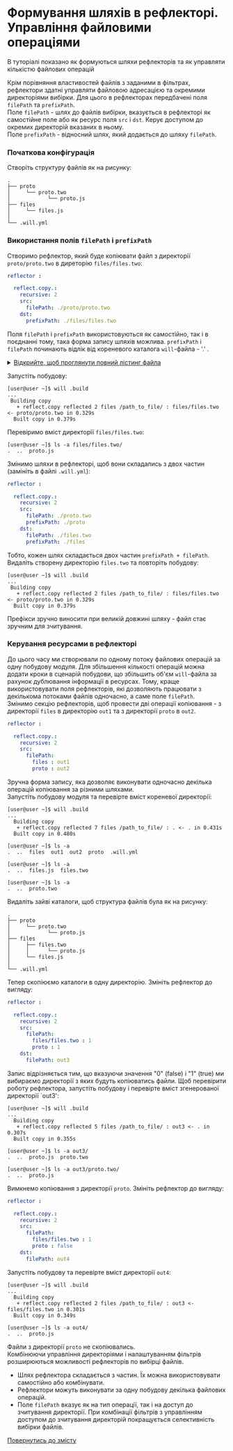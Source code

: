 # Формування шляхів в рефлекторі. Управління файловими операціями

В туторіалі показано як формуються шляхи рефлекторів та як управляти кількістю файлових операцій

Крім порівняння властивостей файлів з заданими в фільтрах, рефлектори здатні управляти файловою адресацією та окремими директоріями вибірки. Для цього в рефлекторах передбачені поля `filePath` та `prefixPath`.  
Поле `filePath` - шлях до файлів вибірки, вказується в рефлекторі як самостійне поле або як ресурс поля `src` i `dst`. Керує доступом до окремих директорій вказаних в ньому.   
Поле `prefixPath` - відносний шлях, який додається до шляху `filePath`.  

### Початкова конфігурація  
Створіть структуру файлів як на рисунку:

```
.
├── proto
│     └── proto.two
│            └── proto.js
├── files
│     └── files.js
│
└── .will.yml       

```

### Використання полів `filePath` i `prefixPath`  
Cтворимо рефлектор, який буде копіювати файл з директорії `proto/proto.two` в диреторію `files/files.two`:  

```yaml
reflector :

  reflect.copy.:
    recursive: 2
    src:
      filePath: ./proto/proto.two
    dst:
      prefixPath: ./files/files.two

```

Поля `filePath` i `prefixPath` використовуються як самостійно, так і в поєднанні тому, така форма запису шляхів можлива. `prefixPath` i `filePath` починають відлік від кореневого каталога `will`-файла - '.' . 
<details>
  <summary><u>Відкрийте, щоб проглянути повний лістинг файла</u></summary>

```yaml

about :
  name : reflectorPaths
  description : "To use reflector path constructor"
  version : 0.0.1

reflector :

  reflect.copy.:
    recursive: 2
    src:
      filePath: ./proto/proto.two
    dst:
      prefixPath: ./files/files.two

step :

  reflect.copy :
    inherit : predefined.reflect
    reflector : reflect.*

build :

  copy :
    criterion : 
      default : 1
    steps :
      - reflect.*

```

</details>

Запустіть побудову: 

```
[user@user ~]$ will .build
...
 Building copy
   + reflect.copy reflected 2 files /path_to_file/ : files/files.two <- proto/proto.two in 0.329s
  Built copy in 0.379s

```

Перевіримо вміст директорії `files/files.two`:

```
[user@user ~]$ ls -a files/files.two/
.  ..  proto.js

``` 

Змінимо шляхи в рефлекторі, щоб вони складались з двох частин (замініть в файлі `.will.yml`):  

```yaml
reflector :

  reflect.copy.:
    recursive: 2
    src:
      filePath: ./proto.two
      prefixPath: ./proto
    dst:
      filePath: ./files.two
      prefixPath: ./files

```

Тобто, кожен шлях складається двох частин `prefixPath + filePath`. Видаліть створену директорію `files.two` та повторіть побудову:  

```
[user@user ~]$ will .build
...
 Building copy
   + reflect.copy reflected 2 files /path_to_file/ : files/files.two <- proto/proto.two in 0.329s
  Built copy in 0.379s

```

Префікси зручно виносити при великій довжині шляху - файл стає зручним для зчитування.  

### Керування ресурсами в рефлекторі  
До цього часу ми створювали по одному потоку файлових операцій за одну побудову модуля. Для збільшення кількості операцій можна додати кроки в сценарій побудови, що збільшить об'єм `will`-файла за рахунок дублювання інформації в ресурсах. Тому, краще використовувати поля рефлекторів, які дозволяють працювати з декількома потоками файлів одночасно, а саме поле `filePath`.  
Змінимо секцію рефлекторів, щоб провести дві операції копіювання - з директорії `files` в директорію `out1` та з директорії `proto` в `out2`.  

```yaml
reflector :

  reflect.copy.:
    recursive: 2
    src:
      filePath: 
        files : out1
        proto : out2

```

Зручна форма запису, яка дозволяє виконувати одночасно декілька операцій копіювання за різними шляхами.  
Запустіть побудову модуля та перевірте вміст кореневої директорії:  

```
[user@user ~]$ will .build
...
  Building copy
   + reflect.copy reflected 7 files /path_to_file/ : . <- . in 0.431s
  Built copy in 0.480s

```

```
[user@user ~]$ ls -a
.  ..  files  out1  out2  proto  .will.yml

[user@user ~]$ ls -a
.  ..  files.js  files.two

[user@user ~]$ ls -a
.  ..  proto.two

``` 

Видаліть зайві каталоги, щоб структура файлів була як на рисунку:

```
.
├── proto
│     └── proto.two
│            └── proto.js
├── files
│     ├── files.two
│     │      └── proto.js
│     └── files.js
│
└── .will.yml       

```

Тепер скопіюємо каталоги в одну директорію. Змініть рефлектор до вигляду:  

```yaml
reflector :

  reflect.copy.:
    recursive: 2
    src:
      filePath: 
        files/files.two : 1
        proto : 1
    dst:
      filePath: out3

```

Запис відрізняється тим, що вказуючи значення "0" (false) і "1" (true) ми вибираємо директорії з яких будуть копіюватись файли. Щоб перевірити роботу рефлектора, запустіть побудову і перевірте вміст згенерованої директорії `out3':  

```
[user@user ~]$ will .build
...
  Building copy
   + reflect.copy reflected 5 files /path_to_file/ : out3 <- . in 0.307s
  Built copy in 0.355s

```

```
[user@user ~]$ ls -a out3/
.  ..  proto.js  proto.two

[user@user ~]$ ls -a out3/proto.two/
.  ..  proto.js

``` 

Вимкнемо копіювання з директорії `proto`. Змініть рефлектор до вигляду:  

```yaml
reflector :

  reflect.copy.:
    recursive: 2
    src:
      filePath: 
        files/files.two : 1
        proto : false
    dst:
      filePath: out4

```

Запустіть побудову та перевірте вміст директорії `out4`:

```
[user@user ~]$ will .build
...
  Building copy
   + reflect.copy reflected 2 files /path_to_file/ : out3 <- files/files.two in 0.301s
  Built copy in 0.349s

```

```
[user@user ~]$ ls -a out4/
.  ..  proto.js

``` 

Файли з директорії `proto` не скопіювались.  
Комбінюючи управління директоріями і налаштуванням фільтрів розширюються можливості рефлекторів по вибірці файлів.  

- Шлях рефлектора складається з частин. Їх можна використовувати самостійно або комбінувати.  
- Рефлектори можуть виконувати за одну побудову декілька файлових операцій.  
- Поле `filePath` вказує як на тип операції, так і на доступ до зчитування директорії. При комбінації фільтрів з управлінням доступом до зчитування директорій покращується селективність вибірки файлів.  

[Повернутись до змісту](../README.md#tutorials)